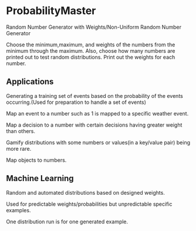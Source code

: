 # ProbabilityMaster
Random Number Generator with Weights/Non-Uniform Random Number Generator

Choose the minimum,maximum, and weights of the numbers from the minimum through the maximum.
Also, choose how many numbers are printed out to test random distributions.
Print out the weights for each number.

## Applications ##
Generating a training set of events based on the probability of the events occurring.(Used for preparation to handle a set of events)

Map an event to a number such as 1 is mapped to a specific weather event.

Map a decision to a number with certain decisions having greater weight than others.

Gamify distributions with some numbers or values(in a key/value pair) being more rare.

Map objects to numbers.

## Machine Learning ##
Random and automated distributions based on designed weights.

Used for predictable weights/probabilities but unpredictable specific examples.

One distribution run is for one generated example.
